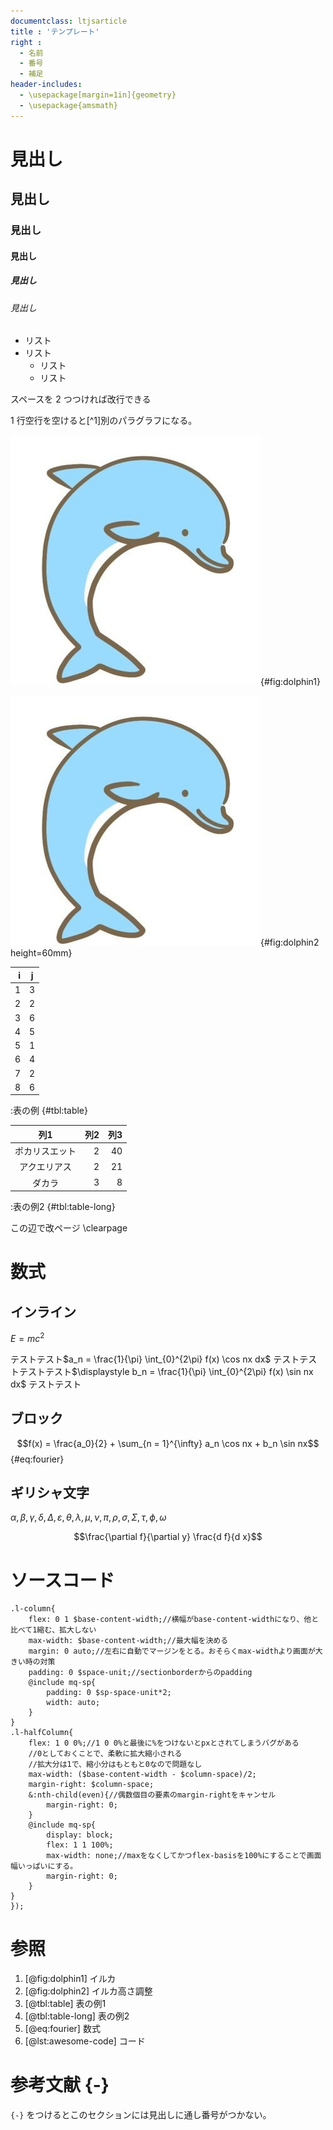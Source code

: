 ```yaml
---
documentclass: ltjsarticle
title : 'テンプレート'
right :
  - 名前
  - 番号
  - 補足
header-includes:
  - \usepackage[margin=1in]{geometry}
  - \usepackage{amsmath}
---
```


# 見出し
## 見出し
### 見出し
#### 見出し
##### 見出し
###### 見出し

- リスト
- リスト
    - リスト
    - リスト

スペースを 2 つつければ改行できる

1 行空行を空けると[^1]別のパラグラフになる。

![イルカ](images/dolphin.jpg){#fig:dolphin1}

![イルカ高さ調整](images/dolphin.jpg){#fig:dolphin2 height=60mm}

| i | j |
|------:|:------:|
| 1 | 3 |
| 2 | 2 |
| 3 | 6 |
| 4 | 5 |
| 5 | 1 |
| 6 | 4 |
| 7 | 2 |
| 8 | 6 |

:表の例 {#tbl:table}


|列1|列2|列3|
|:---------:|----------------------:|----------------------:|
| ポカリスエット | 2 | 40 |
| アクエリアス | 2 | 21 |
| ダカラ | 3 | 8 |

:表の例2 {#tbl:table-long}



この辺で改ページ
\clearpage

# 数式
## インライン
$E = mc^2$

テストテスト$a_n = \frac{1}{\pi} \int_{0}^{2\pi} f(x) \cos nx dx$ テストテストテストテスト$\displaystyle b_n = \frac{1}{\pi} \int_{0}^{2\pi} f(x) \sin nx dx$ テストテスト


## ブロック
$$f(x) = \frac{a_0}{2} + \sum_{n = 1}^{\infty} a_n \cos nx + b_n \sin nx$${#eq:fourier}


## ギリシャ文字
$\alpha, \beta, \gamma, \delta, \Delta, \varepsilon, \theta, \lambda, \mu, \nu, \pi, \rho, \sigma, \Sigma, \tau, \phi, \omega$

$$\frac{\partial f}{\partial y} \frac{d f}{d x}$$


# ソースコード
```{#lst:awesome-code .sass .numberLines startFrom="10" caption="コード"}
.l-column{
    flex: 0 1 $base-content-width;//横幅がbase-content-widthになり、他と比べて1縮む、拡大しない
    max-width: $base-content-width;//最大幅を決める
    margin: 0 auto;//左右に自動でマージンをとる。おそらくmax-widthより画面が大きい時の対策
    padding: 0 $space-unit;//sectionborderからのpadding
    @include mq-sp{
        padding: 0 $sp-space-unit*2;
        width: auto;
    }
}
.l-halfColumn{
    flex: 1 0 0%;//1 0 0%と最後に%をつけないとpxとされてしまうバグがある
    //0としておくことで、柔軟に拡大縮小される
    //拡大分は1で、縮小分はもともと0なので問題なし
    max-width: ($base-content-width - $column-space)/2;
    margin-right: $column-space;
    &:nth-child(even){//偶数個目の要素のmargin-rightをキャンセル
        margin-right: 0;
    }
    @include mq-sp{
        display: block;
        flex: 1 1 100%;
        max-width: none;//maxをなくしてかつflex-basisを100%にすることで画面幅いっぱいにする。
        margin-right: 0;
    }
}
});
```

# 参照
1. [@fig:dolphin1] イルカ
1. [@fig:dolphin2] イルカ高さ調整
1. [@tbl:table] 表の例1
1. [@tbl:table-long] 表の例2
1. [@eq:fourier] 数式
1. [@lst:awesome-code] コード

# 参考文献 {-}
`{-}` をつけるとこのセクションには見出しに通し番号がつかない。
